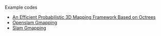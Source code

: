 Example codes

- [An Efficient Probabilistic 3D Mapping Framework Based on Octrees](https://github.com/OctoMap/octomap)
- [Openslam Gmapping](https://github.com/OpenSLAM-org/openslam_gmapping)
- [Slam Gmapping](https://github.com/ros-perception/slam_gmapping)
